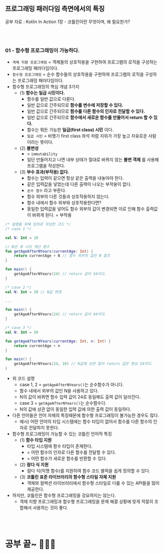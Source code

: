 ## 프로그래밍 패러다임 측면에서의 특징

공부 자료 : Kotlin In Action 1장 - 코틀린이란 무엇이며, 왜 필요한가?

<br></br>

### 01 - 함수형 프로그래밍이 가능하다.

- `객체 지향 프로그래밍` = 객체들의 상호작용을 구현하여 프로그램의 로직을 구성하는 프로그래밍 패러다임이다.
- `함수형 프로그래밍` = 순수 함수들의 상호작용을 구현하여 프로그램의 로직을 구성하는 프로그래밍 패러다임이다.
- 함수형 프로그래밍의 핵심 개념 3가지
  - (1) __함수는 일급 시민이다.__
    - 함수를 일반 값으로 다룬다.
    - 일반 값으로 간주되므로 __함수를 변수에 저장할 수 있다.__
    - 일반 값으로 간주되므로 __함수를 다른 함수의 인자로 전달할 수 있다.__
    - 일반 값으로 간주되므로 __함수에서 새로운 함수를 만들어서 return 할 수 있다.__
    - 함수는 뭐든 가능한 __일급(first class) 시민__ 이다.
    - `일급 시민` = 비행기 first class 좌석 처럼 지위가 가장 높고 자유로운 사람이라는 뜻이다.
  - (2) __불변성__
    - = `immutability` 
    - 일단 만들어지고 나면 내부 상태가 절대로 바뀌지 않는 __불변 객체__ 를 사용해 프로그램을 작성한다.
  - (3) __부수 효과(부작용) 없다.__
    - 함수는 입력이 같으면 항상 같은 출력을 내놓아야 한다.
    - 같은 입력값을 넣었는데 다른 출력이 나오는 부작용이 없다.
    - `순수 함수` 라고 부른다.
    - 함수 외부의 다른 것들과 상호작용하지 않는다.
    - 함수 내에서 함수 외부와 상호작용한다면?
    - 동일한 입력값을 넣어도 함수 외부의 값이 변경되면 이로 인해 함수 출력값이 바뀌게 된다. = 부작용
~~~kotlin
/* 설명을 위해 임의로 작성한 코드 */
/* case 1 */

val N: Int = 10 

// N년 후 나이 계산 함수
fun getAgeAfterNYears(currentAge: Int) {
    return currentAge + N // 함수 외부의 값인 N 참조
}

fun main() {
    getAgeAfterNYears(24) // return 값이 34이다.
}
~~~
~~~kotlin
/* case 2 */
val N: Int = 20 // N값 변경

...

fun main() {
    getAgeAfterNYears(24) // return 값이 44이다.
}
~~~
~~~kotlin
/* case 3 */
val N: Int = 50

fun getAgeAfterNYears(currentAge: Int, n: Int) {
    return currentAge + n
}

fun main() {
    getAgeAfterNYears(24, 10) // N값에 상관 없이 return 값은 항상 34이다.
}
~~~
- 위 코드 설명
  - case 1, 2 = `getAgeAfterNYears()`는 순수함수가 아니다.
  - 함수 내에서 외부의 값인 N을 사용하고 있다.
  - N의 값이 바뀌면 함수 입력 값이 24로 동일해도 출력 값이 달라진다.
  - case 3 = `getAgeAfterNYears()`는 순수함수다.
  - N의 값에 상관 없이 동일한 입력 값에 의한 출력 값이 동일하다.
- 다른 언어들은 언어 자체의 특징때문에 함수형 프로그래밍이 불가능한 경우도 많다.
  - 예시) 어떤 언어의 타입 시스템에는 함수 타입이 없어서 함수를 다른 함수의 인자로 전달하지 못한다.
- 함수형 프로그래밍이 가능할 수 있는 코틀린 언어적 특징
  - (1) __함수 타입 지원__
    - 타입 시스템에 함수 타입이 존재한다.
    - = 어떤 함수의 인자로 다른 함수를 전달할 수 있다.
    - = 어떤 함수가 새로운 함수를 반환할 수 있다.
  - (2) __람다 식 지원__
    - 람다 식(익명 함수)를 지원하여 함수 코드 블럭을 쉽게 정의할 수 있다.
  - (3) __코틀린 표준 라이브러리의 함수형 스타일 자체 지원__
    - 객체와 컬렉션 라이브러리에서 함수형 스타일로 다룰 수 있는 API들을 많이 제공한다.
- 하지만, 코틀린은 함수형 프로그래밍을 강요하지는 않는다.
  - 객체 지향 프로그래밍과 함수형 프로그래밍을 문제 해결 상황에 맞게 적절히 조합해서 사용하는 것이 좋다.

<br></br>

# 공부 끝~ 🏃🏻‍♀️